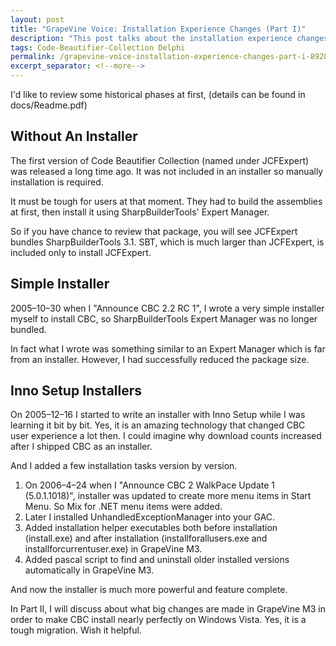 ```yaml
---
layout: post
title: "GrapeVine Voice: Installation Experience Changes (Part I)"
description: "This post talks about the installation experience changes in Code Beautifier Collection."
tags: Code-Beautifier-Collection Delphi
permalink: /grapevine-voice-installation-experience-changes-part-i-8928cd2e56a3
excerpt_separator: <!--more-->
---
```

I'd like to review some historical phases at first, (details can be found in docs/Readme.pdf)
<!--more-->

## Without An Installer

The first version of Code Beautifier Collection (named under JCFExpert) was released a long time ago. It was not included in an installer so manually installation is required.

It must be tough for users at that moment. They had to build the assemblies at first, then install it using SharpBuilderTools' Expert Manager.

So if you have chance to review that package, you will see JCFExpert bundles SharpBuilderTools 3.1. SBT, which is much larger than JCFExpert, is included only to install JCFExpert.

## Simple Installer

2005–10–30 when I "Announce CBC 2.2 RC 1", I wrote a very simple installer myself to install CBC, so SharpBuilderTools Expert Manager was no longer bundled.

In fact what I wrote was something similar to an Expert Manager which is far from an installer. However, I had successfully reduced the package size.

## Inno Setup Installers

On 2005–12–16 I started to write an installer with Inno Setup while I was learning it bit by bit. Yes, it is an amazing technology that changed CBC user experience a lot then. I could imagine why download counts increased after I shipped CBC as an installer.

And I added a few installation tasks version by version.

1. On 2006–4–24 when I "Announce CBC 2 WalkPace Update 1 (5.0.1.1018)", installer was updated to create more menu items in Start Menu. So Mix for .NET menu items were added.
1. Later I installed UnhandledExceptionManager into your GAC.
1. Added installation helper executables both before installation (install.exe) and after installation (installforallusers.exe and installforcurrentuser.exe) in GrapeVine M3.
1. Added pascal script to find and uninstall older installed versions automatically in GrapeVine M3.

And now the installer is much more powerful and feature complete.

In Part II, I will discuss about what big changes are made in GrapeVine M3 in order to make CBC install nearly perfectly on Windows Vista. Yes, it is a tough migration. Wish it helpful.
